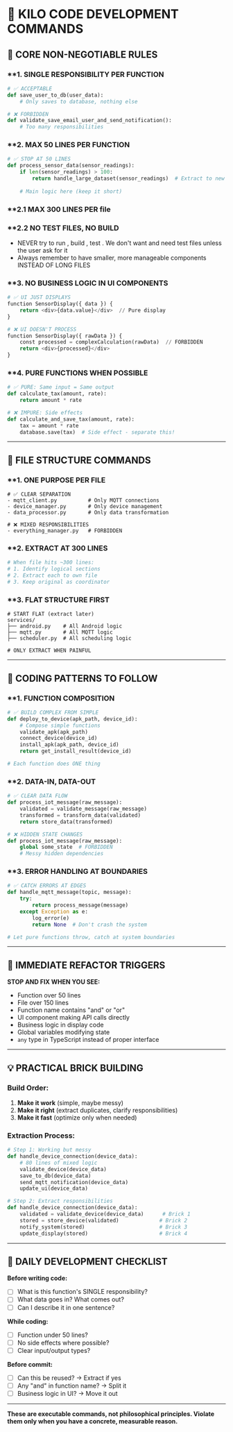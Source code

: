 # 🧱 **KILO CODE DEVELOPMENT COMMANDS**

## 🎯 **CORE NON-NEGOTIABLE RULES**

### **1. **SINGLE RESPONSIBILITY PER FUNCTION**
```python
# ✅ ACCEPTABLE
def save_user_to_db(user_data):
    # Only saves to database, nothing else

# ❌ FORBIDDEN  
def validate_save_email_user_and_send_notification():
    # Too many responsibilities
```

### **2. **MAX 50 LINES PER FUNCTION**
```python
# ✅ STOP AT 50 LINES
def process_sensor_data(sensor_readings):
    if len(sensor_readings) > 100:
        return handle_large_dataset(sensor_readings)  # Extract to new function
    
    # Main logic here (keep it short)
```
### **2.1 **MAX 300 LINES PER file**


### **2.2 **NO TEST FILES, NO BUILD**
- NEVER try to run , build , test . We don't want and need test files unless the user ask for it
- Always remember to have smaller, more manageable components INSTEAD OF LONG FILES
### **3. **NO BUSINESS LOGIC IN UI COMPONENTS**
```python
# ✅ UI JUST DISPLAYS
function SensorDisplay({ data }) {
    return <div>{data.value}</div>  // Pure display
}

# ❌ UI DOESN'T PROCESS
function SensorDisplay({ rawData }) {
    const processed = complexCalculation(rawData)  // FORBIDDEN
    return <div>{processed}</div>
}
```

### **4. **PURE FUNCTIONS WHEN POSSIBLE**
```python
# ✅ PURE: Same input = Same output
def calculate_tax(amount, rate):
    return amount * rate

# ❌ IMPURE: Side effects
def calculate_and_save_tax(amount, rate):
    tax = amount * rate
    database.save(tax)  # Side effect - separate this!
```

---

## 📁 **FILE STRUCTURE COMMANDS**

### **1. **ONE PURPOSE PER FILE**
```
# ✅ CLEAR SEPARATION
- mqtt_client.py          # Only MQTT connections
- device_manager.py       # Only device management  
- data_processor.py       # Only data transformation

# ❌ MIXED RESPONSIBILITIES
- everything_manager.py   # FORBIDDEN
```

### **2. **EXTRACT AT 300 LINES**
```bash
# When file hits ~300 lines:
# 1. Identify logical sections
# 2. Extract each to own file
# 3. Keep original as coordinator
```

### **3. **FLAT STRUCTURE FIRST**
```
# START FLAT (extract later)
services/
├── android.py    # All Android logic
├── mqtt.py       # All MQTT logic
├── scheduler.py  # All scheduling logic

# ONLY EXTRACT WHEN PAINFUL
```

---

## 🔧 **CODING PATTERNS TO FOLLOW**

### **1. **FUNCTION COMPOSITION**
```python
# ✅ BUILD COMPLEX FROM SIMPLE
def deploy_to_device(apk_path, device_id):
    # Compose simple functions
    validate_apk(apk_path)
    connect_device(device_id)
    install_apk(apk_path, device_id)
    return get_install_result(device_id)

# Each function does ONE thing
```

### **2. **DATA-IN, DATA-OUT**
```python
# ✅ CLEAR DATA FLOW
def process_iot_message(raw_message):
    validated = validate_message(raw_message)
    transformed = transform_data(validated)
    return store_data(transformed)

# ❌ HIDDEN STATE CHANGES
def process_iot_message(raw_message):
    global some_state  # FORBIDDEN
    # Messy hidden dependencies
```

### **3. **ERROR HANDLING AT BOUNDARIES**
```python
# ✅ CATCH ERRORS AT EDGES
def handle_mqtt_message(topic, message):
    try:
        return process_message(message)
    except Exception as e:
        log_error(e)
        return None  # Don't crash the system

# Let pure functions throw, catch at system boundaries
```

---

## 🚨 **IMMEDIATE REFACTOR TRIGGERS**

**STOP AND FIX WHEN YOU SEE:**
- Function over 50 lines
- File over 150 lines  
- Function name contains "and" or "or"
- UI component making API calls directly
- Business logic in display code
- Global variables modifying state
- `any` type in TypeScript instead of proper interface

---

## 💡 **PRACTICAL BRICK BUILDING**

### **Build Order:**
1. **Make it work** (simple, maybe messy)
2. **Make it right** (extract duplicates, clarify responsibilities)  
3. **Make it fast** (optimize only when needed)

### **Extraction Process:**
```python
# Step 1: Working but messy
def handle_device_connection(device_data):
    # 80 lines of mixed logic
    validate_device(device_data)
    save_to_db(device_data) 
    send_mqtt_notification(device_data)
    update_ui(device_data)

# Step 2: Extract responsibilities  
def handle_device_connection(device_data):
    validated = validate_device(device_data)      # Brick 1
    stored = store_device(validated)             # Brick 2  
    notify_system(stored)                        # Brick 3
    update_display(stored)                       # Brick 4
```

---

## 🎯 **DAILY DEVELOPMENT CHECKLIST**

**Before writing code:**
- [ ] What is this function's SINGLE responsibility?
- [ ] What data goes in? What comes out?
- [ ] Can I describe it in one sentence?

**While coding:**
- [ ] Function under 50 lines?
- [ ] No side effects where possible?
- [ ] Clear input/output types?

**Before commit:**
- [ ] Can this be reused? → Extract if yes
- [ ] Any "and" in function name? → Split it
- [ ] Business logic in UI? → Move it out
---
**These are executable commands, not philosophical principles. Violate them only when you have a concrete, measurable reason.**